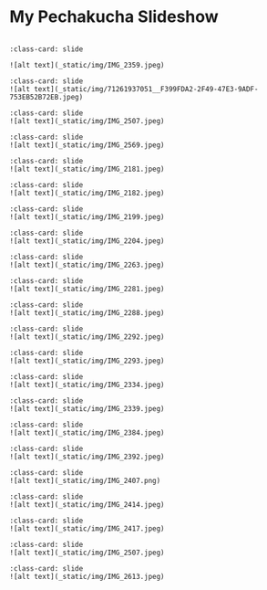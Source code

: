 # My Pechakucha Slideshow 

<div id= "slideshow">

```{include} _static/buttons.html
```

```{card} 
:class-card: slide

![alt text](_static/img/IMG_2359.jpeg)
```

```{card}
:class-card: slide
![alt text](_static/img/71261937051__F399FDA2-2F49-47E3-9ADF-753EB52B72EB.jpeg)
```


```{card}
:class-card: slide
![alt text](_static/img/IMG_2507.jpeg)
```

```{card}
:class-card: slide
![alt text](_static/img/IMG_2569.jpeg)
```

```{card}
:class-card: slide
![alt text](_static/img/IMG_2181.jpeg)
```

```{card}
:class-card: slide
![alt text](_static/img/IMG_2182.jpeg)
```

```{card}
:class-card: slide
![alt text](_static/img/IMG_2199.jpeg)
```

```{card}
:class-card: slide
![alt text](_static/img/IMG_2204.jpeg)
```

```{card}
:class-card: slide
![alt text](_static/img/IMG_2263.jpeg)
```


```{card}
:class-card: slide
![alt text](_static/img/IMG_2281.jpeg)
```


```{card}
:class-card: slide
![alt text](_static/img/IMG_2288.jpeg)
```

```{card}
:class-card: slide
![alt text](_static/img/IMG_2292.jpeg)
```

```{card}
:class-card: slide
![alt text](_static/img/IMG_2293.jpeg)
```

```{card}
:class-card: slide
![alt text](_static/img/IMG_2334.jpeg)
```

```{card}
:class-card: slide
![alt text](_static/img/IMG_2339.jpeg)
```


```{card}
:class-card: slide
![alt text](_static/img/IMG_2384.jpeg)
```

```{card}
:class-card: slide
![alt text](_static/img/IMG_2392.jpeg)
```

```{card}
:class-card: slide
![alt text](_static/img/IMG_2407.png)
```

```{card}
:class-card: slide
![alt text](_static/img/IMG_2414.jpeg)
```

```{card}
:class-card: slide
![alt text](_static/img/IMG_2417.jpeg)
```

```{card}
:class-card: slide
![alt text](_static/img/IMG_2507.jpeg)
```

```{card}
:class-card: slide
![alt text](_static/img/IMG_2613.jpeg)
```
<div>

